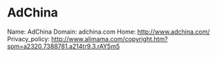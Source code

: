 
# AdChina

Name: AdChina
Domain: adchina.com
Home: http://www.adchina.com/
Privacy_policy: http://www.alimama.com/copyright.htm?spm=a2320.7388781.a214tr9.3.rAY5m5
